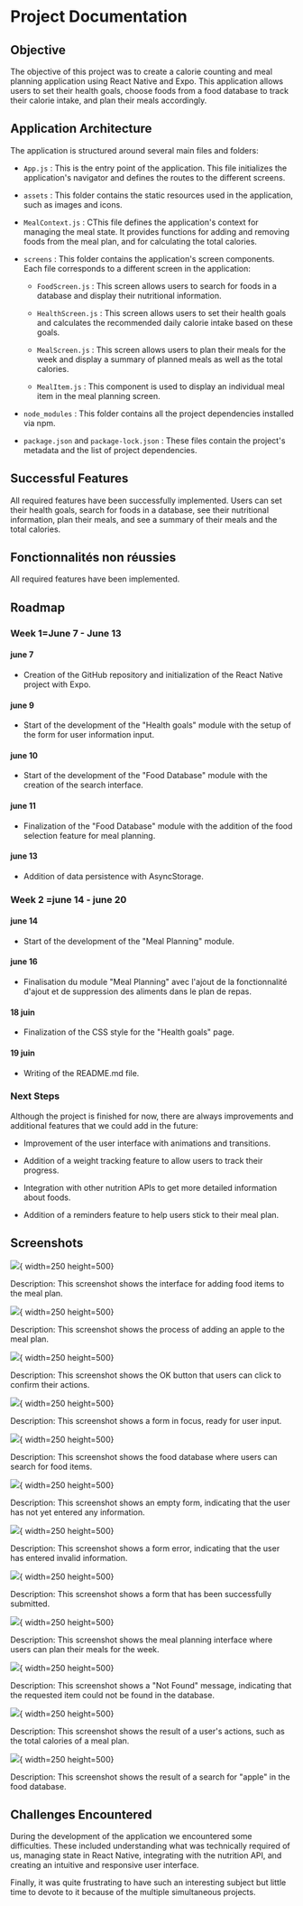 # Project Documentation

## Objective

The objective of this project was to create a calorie counting and meal planning application using React Native and Expo. This application allows users to set their health goals, choose foods from a food database to track their calorie intake, and plan their meals accordingly.

## Application Architecture

The application is structured around several main files and folders:

- `App.js` : This is the entry point of the application. This file initializes the application's navigator and defines the routes to the different screens.

- `assets` : This folder contains the static resources used in the application, such as images and icons.

- `MealContext.js` : CThis file defines the application's context for managing the meal state. It provides functions for adding and removing foods from the meal plan, and for calculating the total calories.

- `screens` : This folder contains the application's screen components. Each file corresponds to a different screen in the application:
  - `FoodScreen.js` : This screen allows users to search for foods in a database and display their nutritional information.

  - `HealthScreen.js` : This screen allows users to set their health goals and calculates the recommended daily calorie intake based on these goals.

  - `MealScreen.js` : This screen allows users to plan their meals for the week and display a summary of planned meals as well as the total calories.

  - `MealItem.js` : This component is used to display an individual meal item in the meal planning screen.

- `node_modules` : This folder contains all the project dependencies installed via npm.

- `package.json` and `package-lock.json` : These files contain the project's metadata and the list of project dependencies.

## Successful Features

All required features have been successfully implemented. Users can set their health goals, search for foods in a database, see their nutritional information, plan their meals, and see a summary of their meals and the total calories.

## Fonctionnalités non réussies

All required features have been implemented.

## Roadmap

### Week 1=June 7 - June 13

#### june 7 
- Creation of the GitHub repository and initialization of the React Native project with Expo.

#### june 9 
- Start of the development of the "Health goals" module with the setup of the form for user information input.

#### june 10 
- Start of the development of the "Food Database" module with the creation of the search interface.

#### june 11 
- Finalization of the "Food Database" module with the addition of the food selection feature for meal planning.

#### june 13 
- Addition of data persistence with AsyncStorage.

### Week 2 =june 14  - june 20 

#### june 14 
- Start of the development of the "Meal Planning" module.

#### june 16 
- Finalisation du module "Meal Planning" avec l'ajout de la fonctionnalité d'ajout et de suppression des aliments dans le plan de repas.

#### 18 juin
- Finalization of the CSS style for the "Health goals" page.

#### 19 juin
- Writing of the README.md file.

### Next Steps

Although the project is finished for now, there are always improvements and additional features that we could add in the future:

- Improvement of the user interface with animations and transitions.

- Addition of a weight tracking feature to allow users to track their progress.

- Integration with other nutrition APIs to get more detailed information about foods.

- Addition of a reminders feature to help users stick to their meal plan.

## Screenshots

![](./screenshot/Add.jpg){ width=250 height=500} 
<!-- widh is for the export in pdf, use 'pandoc Documentation.md -s -o Documentation.pdf' for conversion -->

Description: This screenshot shows the interface for adding food items to the meal plan.

![](./screenshot/AppleAdd.jpg){ width=250 height=500}

Description: This screenshot shows the process of adding an apple to the meal plan.

![](./screenshot/butonOK.jpg){ width=250 height=500}

Description: This screenshot shows the OK button that users can click to confirm their actions.

![](./screenshot/focusForm.jpg){ width=250 height=500}

Description: This screenshot shows a form in focus, ready for user input.

![](./screenshot/foodDataBase.jpg){ width=250 height=500}

Description: This screenshot shows the food database where users can search for food items.

![](./screenshot/formEmpty.jpg){ width=250 height=500}

Description: This screenshot shows an empty form, indicating that the user has not yet entered any information.

![](./screenshot/formError.jpg){ width=250 height=500}

Description: This screenshot shows a form error, indicating that the user has entered invalid information.

![](./screenshot/formSubmited.jpg){ width=250 height=500}

Description: This screenshot shows a form that has been successfully submitted.

![](./screenshot/MealPlanning.jpg){ width=250 height=500}

Description: This screenshot shows the meal planning interface where users can plan their meals for the week.

![](./screenshot/notfound.jpg){ width=250 height=500}

Description: This screenshot shows a "Not Found" message, indicating that the requested item could not be found in the database.

![](screenshot/result.jpg){ width=250 height=500}

Description: This screenshot shows the result of a user's actions, such as the total calories of a meal plan.

![](./screenshot/searchApple.jpg){ width=250 height=500}

Description: This screenshot shows the result of a search for "apple" in the food database.
    
## Challenges Encountered

During the development of the application we encountered some difficulties. These included understanding what was technically required of us, managing state in React Native, integrating with the nutrition API, and creating an intuitive and responsive user interface.

Finally, it was quite frustrating to have such an interesting subject but little time to devote to it because of the multiple simultaneous projects.